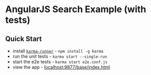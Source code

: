 # AngularJS Search Example (with tests)

## Quick Start

* install [`karma-runner`](http://karma-runner.github.io/) - `npm install -g karma`
* run the unit tests - `karma start --single-run`
* start the e2e tests - `karma start e2e.conf.js`
* view the app - [localhost:9877/base/index.html](http://localhost:9877/base/index.html)
